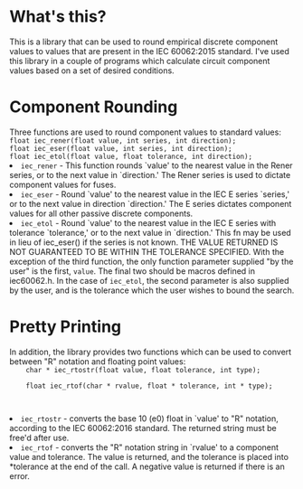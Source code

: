 <h1>What's this?</h1>
This is a library that can be used to round empirical discrete component
values to values that are present in the IEC 60062:2015 standard. I've used
this library in a couple of programs which calculate circuit component values
based on a set of desired conditions.<br/>
<h1>Component Rounding</h1>
Three functions are used to round component values to standard values:<br/>
<code>float iec_rener(float value, int series, int direction);</code><br/>
<code>float iec_eser(float value, int series, int direction);</code><br/>
<code>float iec_etol(float value, float tolerance, int direction);</code><br/>
<list>
  <li/><code>iec_rener</code> - This function rounds `value' to the nearest
  value in the Rener series, or to the next value in `direction.' The Rener
  series is used to dictate component values for fuses.
  <li/><code>iec_eser</code> - Round `value' to the nearest value in the IEC E
  series `series,' or to the next value in direction `direction.' The E
  series dictates component values for all other passive discrete components.
  <li/><code>iec_etol</code> - Round `value' to the nearest value in the IEC E
  series with tolerance `tolerance,' or to the next value in `direction.' This
  fn may be used in lieu of iec_eser() if the series is not known. THE VALUE
  RETURNED IS NOT GUARANTEED TO BE WITHIN THE TOLERANCE SPECIFIED.
</list>
With the exception of the third function, the only function parameter supplied
"by the user" is the first, <code>value</code>. The final two should be macros
defined in iec60062.h. In the case of <code>iec_etol</code>, the second
parameter is also supplied by the user, and is the tolerance which the user
wishes to bound the search.</p>
<h1>Pretty Printing</h1>
<p>In addition, the library provides two functions which can be used to convert
  between "R" notation and floating point values:
  <code>
    char * iec_rtostr(float value, float tolerance, int type);<br/>
    float iec_rtof(char * rvalue, float * tolerance, int * type);<br/>
  </code>
  <list>
    <li/><code>iec_rtostr</code> - converts the base 10 (e0) float in `value'
    to "R" notation, according to the IEC 60062:2016 standard. The returned
    string must be free'd after use.
    <li/><code>iec_rtof</code> - converts the "R" notation string in `rvalue'
    to a component value and tolerance. The value is returned, and the
    tolerance is placed into *tolerance at the end of the call. A negative
    value is returned if there is an error.
  </list>
</p>
